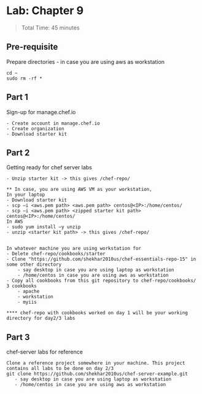 # Lab: Chapter 9

> Total Time: 45 minutes


## Pre-requisite

Prepare directories - in case you are using aws as workstation

```
cd ~
sudo rm -rf *
```


## Part 1

Sign-up for manage.chef.io

```
- Create account in manage.chef.io
- Create organization
- Download starter kit
```

## Part 2

Getting ready for chef server labs

```
- Unzip starter kit -> this gives /chef-repo/

** In case, you are using AWS VM as your workstation,
In your laptop
- Download starter kit
- scp –i <aws.pem path> <aws.pem path> centos@<IP>:/home/centos/
- scp –i <aws.pem path> <zipped starter kit path> centos@<IP>:/home/centos/
In AWS
- sudo yum install –y unzip
- unzip <starter kit path> -> this gives /chef-repo/


In whatever machine you are using workstation for
- Delete chef-repo/cookbooks/starter
- Clone "https://github.com/shekhar2010us/chef-essentials-repo-15" in some other directory
	- say desktop in case you are using laptop as workstation
	- /home/centos in case you are using aws as workstation
- Copy all cookbooks from this git repository to chef-repo/cookbooks/
3 cookbooks
	- apache
	- workstation
	- myiis

**** chef-repo with cookbooks worked on day 1 will be your working directory for day2/3 labs
```


## Part 3

chef-server labs for reference

```
Clone a reference project somewhere in your machine. This project contains all labs to be done on day 2/3
git clone https://github.com/shekhar2010us/chef-server-example.git
   - say desktop in case you are using laptop as workstation
   - /home/centos in case you are using aws as workstation

```



